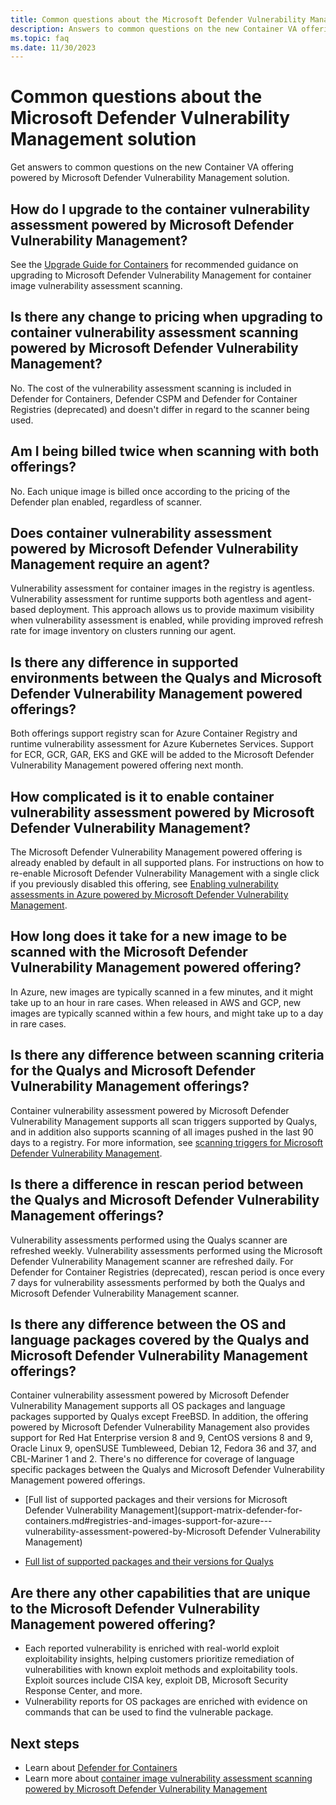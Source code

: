 ```yaml
---
title: Common questions about the Microsoft Defender Vulnerability Management solution
description: Answers to common questions on the new Container VA offering powered by Microsoft Defender Vulnerability Management
ms.topic: faq
ms.date: 11/30/2023
---
```


# Common questions about the Microsoft Defender Vulnerability Management solution

Get answers to common questions on the new Container VA offering powered by Microsoft Defender Vulnerability Management solution.

## How do I upgrade to the container vulnerability assessment powered by Microsoft Defender Vulnerability Management?

See the [Upgrade Guide for Containers](upgrade-to-defender-vulnerability-management.md) for recommended guidance on upgrading to Microsoft Defender Vulnerability Management for container image vulnerability assessment scanning.

## Is there any change to pricing when upgrading to container vulnerability assessment scanning powered by Microsoft Defender Vulnerability Management?

No. The cost of the vulnerability assessment scanning is included in Defender for Containers, Defender CSPM and Defender for Container Registries (deprecated) and doesn't differ in regard to the scanner being used.

## Am I being billed twice when scanning with both offerings?

No. Each unique image is billed once according to the pricing of the Defender plan enabled, regardless of scanner.

## Does container vulnerability assessment powered by Microsoft Defender Vulnerability Management require an agent?

Vulnerability assessment for container images in the registry is agentless.
Vulnerability assessment for runtime supports both agentless and agent-based deployment. This approach allows us to provide maximum visibility when vulnerability assessment is enabled, while providing improved refresh rate for image inventory on clusters running our agent.

## Is there any difference in supported environments between the Qualys and Microsoft Defender Vulnerability Management powered offerings?

Both offerings support registry scan for Azure Container Registry and runtime vulnerability assessment for Azure Kubernetes Services.
Support for ECR, GCR, GAR, EKS and GKE will be added to the  Microsoft Defender Vulnerability Management powered offering next month.

## How complicated is it to enable container vulnerability assessment powered by Microsoft Defender Vulnerability Management?

The Microsoft Defender Vulnerability Management powered offering is already enabled by default in all supported plans. For instructions on how to re-enable Microsoft Defender Vulnerability Management with a single click if you previously disabled this offering, see [Enabling vulnerability assessments in Azure powered by Microsoft Defender Vulnerability Management](enable-vulnerability-assessment.md).

## How long does it take for a new image to be scanned with the Microsoft Defender Vulnerability Management powered offering?

In Azure, new images are typically scanned in a few minutes, and it might take up to an hour in rare cases.
When released in AWS and GCP, new images are typically scanned within a few hours, and might take up to a day in rare cases.

## Is there any difference between scanning criteria for the Qualys and Microsoft Defender Vulnerability Management offerings?

Container vulnerability assessment powered by Microsoft Defender Vulnerability Management supports all scan triggers supported by Qualys, and in addition also supports scanning of all images pushed in the last 90 days to a registry. For more information, see [scanning triggers for Microsoft Defender Vulnerability Management](agentless-container-registry-vulnerability-assessment.md#scan-triggers).

## Is there a difference in rescan period between the Qualys and Microsoft Defender Vulnerability Management offerings?

Vulnerability assessments performed using the Qualys scanner are refreshed weekly.
Vulnerability assessments performed using the Microsoft Defender Vulnerability Management scanner are refreshed daily. For Defender for Container Registries (deprecated), rescan period is once every 7 days for vulnerability assessments performed by both the Qualys and Microsoft Defender Vulnerability Management scanner.

## Is there any difference between the OS and language packages covered by the Qualys and Microsoft Defender Vulnerability Management offerings?

Container vulnerability assessment powered by Microsoft Defender Vulnerability Management supports all OS packages and language packages supported by Qualys except FreeBSD. In addition, the offering powered by Microsoft Defender Vulnerability Management also provides support for Red Hat Enterprise version 8 and 9, CentOS versions 8 and 9, Oracle Linux 9, openSUSE Tumbleweed, Debian 12, Fedora 36 and 37, and CBL-Mariner 1 and 2.
There's no difference for coverage of language specific packages between the Qualys and Microsoft Defender Vulnerability Management powered offerings.

- [Full list of supported packages and their versions for Microsoft Defender Vulnerability Management](support-matrix-defender-for-containers.md#registries-and-images-support-for-azure---vulnerability-assessment-powered-by-Microsoft Defender Vulnerability Management)

- [Full list of supported packages and their versions for Qualys](support-matrix-defender-for-containers.md#registries-and-images-support-for-azure---vulnerability-assessment-powered-by-qualys)

## Are there any other capabilities that are unique to the Microsoft Defender Vulnerability Management powered offering?

- Each reported vulnerability is enriched with real-world exploit exploitability insights, helping customers prioritize remediation of vulnerabilities with known exploit methods and exploitability tools. Exploit sources include CISA key, exploit DB, Microsoft Security Response Center, and more.
- Vulnerability reports for OS packages are enriched with evidence on commands that can be used to find the vulnerable package.

## Next steps
  
- Learn about [Defender for Containers](defender-for-containers-introduction.md)
- Learn more about [container image vulnerability assessment scanning powered by Microsoft Defender Vulnerability Management](agentless-container-registry-vulnerability-assessment.md)
